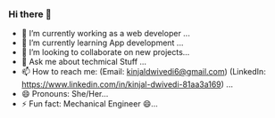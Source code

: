### Hi there 👋



- 🔭 I’m currently working as a web developer  ...
- 🌱 I’m currently learning App development ...
- 👯 I’m looking to collaborate on new projects...
- 💬 Ask me about techmical Stuff ...
- 📫 How to reach me: (Email: kinjaldwivedi6@gmail.com) (LinkedIn: <a href='https://www.linkedin.com/in/kinjal-dwivedi-81aa3a169'>https://www.linkedin.com/in/kinjal-dwivedi-81aa3a169</a>) ...
- 😄 Pronouns: She/Her...
- ⚡ Fun fact: Mechanical Engineer 😄...

